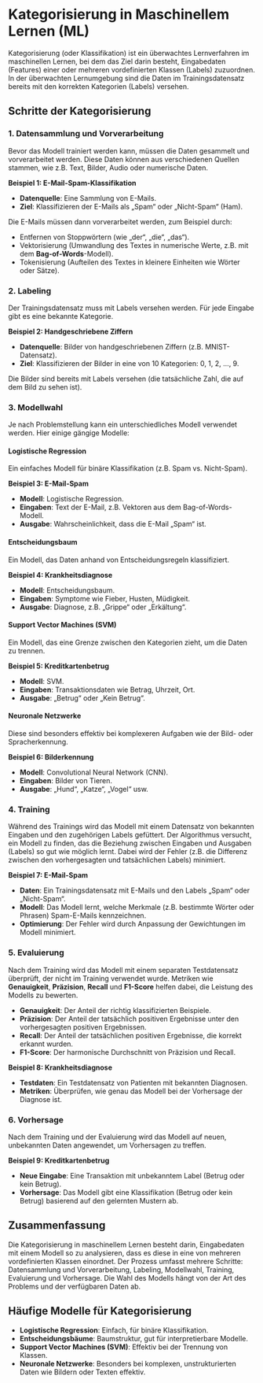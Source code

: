 # Kategorisierung in Maschinellem Lernen (ML)

Kategorisierung (oder Klassifikation) ist ein überwachtes Lernverfahren im maschinellen Lernen, bei dem das Ziel darin besteht, Eingabedaten (Features) einer oder mehreren vordefinierten Klassen (Labels) zuzuordnen. In der überwachten Lernumgebung sind die Daten im Trainingsdatensatz bereits mit den korrekten Kategorien (Labels) versehen.

## Schritte der Kategorisierung

### 1. **Datensammlung und Vorverarbeitung**

Bevor das Modell trainiert werden kann, müssen die Daten gesammelt und vorverarbeitet werden. Diese Daten können aus verschiedenen Quellen stammen, wie z.B. Text, Bilder, Audio oder numerische Daten. 

**Beispiel 1: E-Mail-Spam-Klassifikation**

- **Datenquelle**: Eine Sammlung von E-Mails.
- **Ziel**: Klassifizieren der E-Mails als „Spam“ oder „Nicht-Spam“ (Ham).

Die E-Mails müssen dann vorverarbeitet werden, zum Beispiel durch:
- Entfernen von Stoppwörtern (wie „der“, „die“, „das“).
- Vektorisierung (Umwandlung des Textes in numerische Werte, z.B. mit dem **Bag-of-Words**-Modell).
- Tokenisierung (Aufteilen des Textes in kleinere Einheiten wie Wörter oder Sätze).

### 2. **Labeling**

Der Trainingsdatensatz muss mit Labels versehen werden. Für jede Eingabe gibt es eine bekannte Kategorie.

**Beispiel 2: Handgeschriebene Ziffern**

- **Datenquelle**: Bilder von handgeschriebenen Ziffern (z.B. MNIST-Datensatz).
- **Ziel**: Klassifizieren der Bilder in eine von 10 Kategorien: 0, 1, 2, ..., 9.

Die Bilder sind bereits mit Labels versehen (die tatsächliche Zahl, die auf dem Bild zu sehen ist).

### 3. **Modellwahl**

Je nach Problemstellung kann ein unterschiedliches Modell verwendet werden. Hier einige gängige Modelle:

#### Logistische Regression

Ein einfaches Modell für binäre Klassifikation (z.B. Spam vs. Nicht-Spam).

**Beispiel 3: E-Mail-Spam**

- **Modell**: Logistische Regression.
- **Eingaben**: Text der E-Mail, z.B. Vektoren aus dem Bag-of-Words-Modell.
- **Ausgabe**: Wahrscheinlichkeit, dass die E-Mail „Spam“ ist.

#### Entscheidungsbaum

Ein Modell, das Daten anhand von Entscheidungsregeln klassifiziert.

**Beispiel 4: Krankheitsdiagnose**

- **Modell**: Entscheidungsbaum.
- **Eingaben**: Symptome wie Fieber, Husten, Müdigkeit.
- **Ausgabe**: Diagnose, z.B. „Grippe“ oder „Erkältung“.

#### Support Vector Machines (SVM)

Ein Modell, das eine Grenze zwischen den Kategorien zieht, um die Daten zu trennen.

**Beispiel 5: Kreditkartenbetrug**

- **Modell**: SVM.
- **Eingaben**: Transaktionsdaten wie Betrag, Uhrzeit, Ort.
- **Ausgabe**: „Betrug“ oder „Kein Betrug“.

#### Neuronale Netzwerke

Diese sind besonders effektiv bei komplexeren Aufgaben wie der Bild- oder Spracherkennung.

**Beispiel 6: Bilderkennung**

- **Modell**: Convolutional Neural Network (CNN).
- **Eingaben**: Bilder von Tieren.
- **Ausgabe**: „Hund“, „Katze“, „Vogel“ usw.

### 4. **Training**

Während des Trainings wird das Modell mit einem Datensatz von bekannten Eingaben und den zugehörigen Labels gefüttert. Der Algorithmus versucht, ein Modell zu finden, das die Beziehung zwischen Eingaben und Ausgaben (Labels) so gut wie möglich lernt. Dabei wird der Fehler (z.B. die Differenz zwischen den vorhergesagten und tatsächlichen Labels) minimiert.

**Beispiel 7: E-Mail-Spam**

- **Daten**: Ein Trainingsdatensatz mit E-Mails und den Labels „Spam“ oder „Nicht-Spam“.
- **Modell**: Das Modell lernt, welche Merkmale (z.B. bestimmte Wörter oder Phrasen) Spam-E-Mails kennzeichnen.
- **Optimierung**: Der Fehler wird durch Anpassung der Gewichtungen im Modell minimiert.

### 5. **Evaluierung**

Nach dem Training wird das Modell mit einem separaten Testdatensatz überprüft, der nicht im Training verwendet wurde. Metriken wie **Genauigkeit**, **Präzision**, **Recall** und **F1-Score** helfen dabei, die Leistung des Modells zu bewerten.

- **Genauigkeit**: Der Anteil der richtig klassifizierten Beispiele.
- **Präzision**: Der Anteil der tatsächlich positiven Ergebnisse unter den vorhergesagten positiven Ergebnissen.
- **Recall**: Der Anteil der tatsächlichen positiven Ergebnisse, die korrekt erkannt wurden.
- **F1-Score**: Der harmonische Durchschnitt von Präzision und Recall.

**Beispiel 8: Krankheitsdiagnose**

- **Testdaten**: Ein Testdatensatz von Patienten mit bekannten Diagnosen.
- **Metriken**: Überprüfen, wie genau das Modell bei der Vorhersage der Diagnose ist.

### 6. **Vorhersage**

Nach dem Training und der Evaluierung wird das Modell auf neuen, unbekannten Daten angewendet, um Vorhersagen zu treffen.

**Beispiel 9: Kreditkartenbetrug**

- **Neue Eingabe**: Eine Transaktion mit unbekanntem Label (Betrug oder kein Betrug).
- **Vorhersage**: Das Modell gibt eine Klassifikation (Betrug oder kein Betrug) basierend auf den gelernten Mustern ab.

## Zusammenfassung

Die Kategorisierung in maschinellem Lernen besteht darin, Eingabedaten mit einem Modell so zu analysieren, dass es diese in eine von mehreren vordefinierten Klassen einordnet. Der Prozess umfasst mehrere Schritte: Datensammlung und Vorverarbeitung, Labeling, Modellwahl, Training, Evaluierung und Vorhersage. Die Wahl des Modells hängt von der Art des Problems und der verfügbaren Daten ab.

## Häufige Modelle für Kategorisierung

- **Logistische Regression**: Einfach, für binäre Klassifikation.
- **Entscheidungsbäume**: Baumstruktur, gut für interpretierbare Modelle.
- **Support Vector Machines (SVM)**: Effektiv bei der Trennung von Klassen.
- **Neuronale Netzwerke**: Besonders bei komplexen, unstrukturierten Daten wie Bildern oder Texten effektiv.
